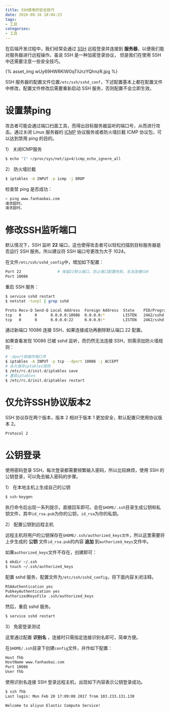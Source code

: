 ```yaml
---
title: SSH使用的安全技巧
date: 2016-08-16 18:04:23
tags:
- 工具
categories:
- 工具
---
```


在后端开发过程中，我们经常会通过 [SSH](http://www.ruanyifeng.com/blog/2011/12/ssh_remote_login.html) 远程登录并连接到 **服务器**，以便我们能对服务器进行远程操作。虽说 SSH 是一种加密登录协议， 但是我们在使用 SSH 中还需要注意一些安全技巧。

{% asset_img wUy69HWRKIW0qTiUrzYQhnzR.jpg %}<!--more-->

SSH 服务器的配置文件位置`/etc/ssh/sshd_conf`，下述配置基本上都在配置文件中修改，配置文件修改后需要重新启动 SSH 服务，否则配置不会立即生效。

# 设置禁ping

攻击者可能会通过端口扫面工具，而得出目标服务器监听的端口号，从而进行攻击。通过关闭 Linux 服务器的 [ICMP](http://baike.baidu.com/link?url=ovep8ysxoVKDCFTCvBxTtWMan-U-99q5sr3PZOuLPfqkr_eiAvO-g10LlU0lmMTLu7d41JA0UMv87p7Y8KCgpK) 协议服务或者防火墙拦截 ICMP 协议包，可以达到禁用 ping 的目的。

1） 关闭ICMP服务

```Bash
$ echo "1" >/proc/sys/net/ipv4/icmp_echo_ignore_all
```

2） 防火墙拦截

```Bash
$ iptables -A INPUT -p icmp -j DROP
```

检查禁 ping 是否成功：

```Bash
> ping www.fanhaobai.com
请求超时。
请求超时。
```

# 修改SSH监听端口

默认情况下，SSH 监听 **22** 端口，这也使得攻击者可以轻松扫描到目标服务器是否运行 SSH 服务。所以建议将 SSH 端口号更改为大于 1024。

在文件`/etc/ssh/sshd_config`中，增加如下配置：

```Bash
Port 22                # 保留22默认端口，防止端口配置失败，无法连接SSH
Port 10086
```

重启 SSH 服务：

```Bash
$ service sshd restart
$ netstat -tunpl | grep sshd

Proto Recv-Q Send-Q Local Address  Foreign Address  State    PID/Program name
tcp   0      0      0.0.0.0:10086  0.0.0.0:*        LISTEN   2462/sshd   
tcp   0      0      0.0.0.0:22     0.0.0.0:*        LISTEN   2462/sshd
```

通过新端口 10086 连接 SSH，如果连接成功再删除默认端口 22 配置。

如果查看发现 10086 已被 sshd 监听，而仍然无法连接 SSH，则需添加防火墙规则：

```Bash
# -dport指操作端口号
$ iptables -A INPUT -p tcp --dport 10086 -j ACCEPT
# 永久保存iptables规则
$ /etc/rc.d/init.d/iptables save
# 重启iptables
$ /etc/rc.d/init.d/iptables restart
```

# 仅允许SSH协议版本2

SSH 协议存在两个版本，版本 2 相对于版本 1 更加安全，默认配置只使用协议版本 2。

```Bash
Protocol 2
```

# 公钥登录

使用密码登录 SSH，每次登录都需要频繁输入密码，所以比较麻烦，使用 SSH 的公钥登录，可以免去输入密码的步骤。

1） 在本地主机上生成自己的公钥

```Bash
$ ssh-keygen
```

执行命令后出现一系列提示，直接回车即可。会在`$HOME/.ssh`目录生成公钥和私钥文件，其中`id_rsa.pub`为你的公钥，`id_rsa`为你的私钥。

2） 配置公钥到远程主机

远程主机将用户的公钥保存在`$HOME/.ssh/authorized_keys文件`，所以这里需要将上步生成的 **公钥** 文件`id_rsa.pub`的内容 **追加** 到`authorized_keys`文件中。

如果`authorized_keys`文件不存在，创建即可：

```Bash
$ mkdir ~/.ssh
$ touch ~/.ssh/authorized_keys
```

配置 sshd 服务，配置文件为`/etc/ssh/sshd_config`，将下面内容关闭注释。

```Bash
RSAAuthentication yes
PubkeyAuthentication yes
AuthorizedKeysFile .ssh/authorized_keys
```

然后，重启 sshd 服务。

```Bash
$ service sshd restart
```

3） 免密登录测试

这里通过配置 **识别名** ，连接时只需指定连接识别名即可，简单方便。

在`$HOME/.ssh`目录下创建`config`文件，并作如下配置：

```Bash
Host fhb
HostName www.fanhaobai.com
Port 10086
User fhb
```

使用识别名连接 SSH 登录远程主机，出现如下内容表示公钥登录成功。

```Bash
$ ssh fhb
Last login: Mon Feb 20 17:09:00 2017 from 103.233.131.130

Welcome to aliyun Elastic Compute Service!
```
